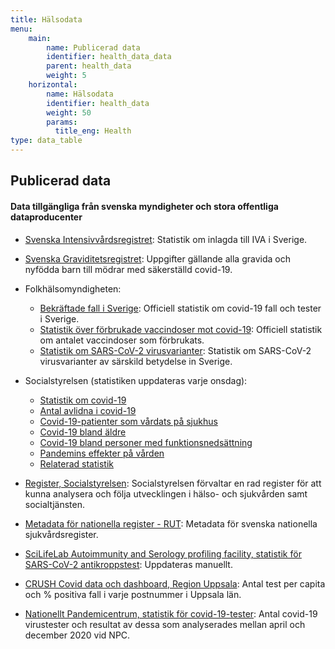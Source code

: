 ```yaml
---
title: Hälsodata
menu:
    main:
        name: Publicerad data
        identifier: health_data_data
        parent: health_data
        weight: 5
    horizontal:
        name: Hälsodata
        identifier: health_data
        weight: 50
        params:
          title_eng: Health
type: data_table
---
```


## Publicerad data

#### Data tillgängliga från svenska myndigheter och stora offentliga dataproducenter

* [Svenska Intensivvårdsregistret](https://www.icuregswe.org/data--resultat/covid-19-i-svensk-intensivvard/): Statistik om inlagda till IVA i Sverige.

* [Svenska Graviditetsregistret](https://www.medscinet.com/gr/default.aspx): Uppgifter gällande alla gravida och nyfödda barn till mödrar med säkerställd covid-19.

* Folkhälsomyndigheten:
    * [Bekräftade fall i Sverige](https://www.folkhalsomyndigheten.se/smittskydd-beredskap/utbrott/aktuella-utbrott/covid-19/bekraftade-fall-i-sverige): Officiell statistik om covid-19 fall och tester i Sverige.
    * [Statistik över förbrukade vaccindoser mot covid-19](https://www.folkhalsomyndigheten.se/smittskydd-beredskap/utbrott/aktuella-utbrott/covid-19/vaccination-mot-covid-19/statistik/statistik-over-registrerade-vaccinationer-covid-19/): Officiell statistik om antalet vaccindoser som förbrukats.
    * [Statistik om SARS-CoV-2 virusvarianter](https://www.folkhalsomyndigheten.se/smittskydd-beredskap/utbrott/aktuella-utbrott/covid-19/statistik-och-analyser/sars-cov-2-virusvarianter-av-sarskild-betydelse): Statistik om SARS-CoV-2 virusvarianter av särskild betydelse in Sverige.

* Socialstyrelsen (statistiken uppdateras varje onsdag):
    * [Statistik om covid-19](https://www.socialstyrelsen.se/statistik-och-data/statistik/statistik-om-covid-19/)
    * [Antal avlidna i covid-19](https://www.socialstyrelsen.se/statistik-och-data/statistik/statistik-om-covid-19/statistik-over-antal-avlidna-i-covid-19/)
    * [Covid-19-patienter som vårdats på sjukhus](https://www.socialstyrelsen.se/statistik-och-data/statistik/statistik-om-covid-19/statistik-om-slutenvard-av-patienter-med-covid-19/)
    * [Covid-19 bland äldre](https://www.socialstyrelsen.se/statistik-och-data/statistik/statistik-om-covid-19/statistik-om-covid-19-bland-aldre-efter-boendeform/)
    * [Covid-19 bland personer med funktionsnedsättning](https://www.socialstyrelsen.se/statistik-och-data/statistik/statistik-om-covid-19/statistik-om-covid-19-bland-personer-med-funktionsnedsattning/)
    * [Pandemins effekter på vården](https://www.socialstyrelsen.se/statistik-och-data/statistik/pandemins-effekter-pa-varden/)
    * [Relaterad statistik](https://www.socialstyrelsen.se/statistik-och-data/statistik/statistik-om-covid-19/statistik-relaterad-till-covid-19/)

* [Register, Socialstyrelsen](https://www.socialstyrelsen.se/statistik-och-data/register/): Socialstyrelsen förvaltar en rad register för att kunna analysera och följa utvecklingen i hälso- och sjukvården samt socialtjänsten.

* [Metadata för nationella register - RUT](/sv/data_types/health_data/rut): Metadata för svenska nationella sjukvårdsregister.

* [SciLifeLab Autoimmunity and Serology profiling facility, statistik för SARS-CoV-2 antikroppstest](/sv/data_types/health_data/serology-statistics/): Uppdateras manuellt.

* [CRUSH Covid data och dashboard, Region Uppsala](/sv/data_types/health_data/crush_covid/): Antal test per capita och % positiva fall i varje postnummer i Uppsala län.

* [Nationellt Pandemicentrum, statistik för covid-19-tester](/sv/data_types/health_data/npc-statistics/): Antal covid-19 virustester och resultat av dessa som analyserades mellan april och december 2020 vid NPC.

